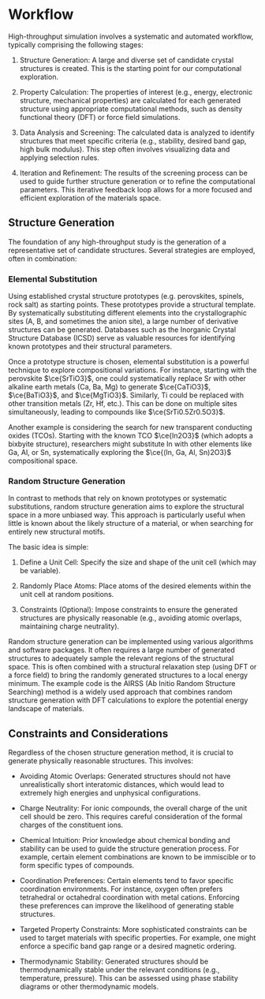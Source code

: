 # Workflow
High-throughput simulation involves a systematic and automated workflow, typically comprising the following stages:

1. Structure Generation: A large and diverse set of candidate crystal structures is created. This is the starting point for our computational exploration.

2. Property Calculation: The properties of interest (e.g., energy, electronic structure, mechanical properties) are calculated for each generated structure using appropriate computational methods, such as density functional theory (DFT) or force field simulations.

3. Data Analysis and Screening: The calculated data is analyzed to identify structures that meet specific criteria (e.g., stability, desired band gap, high bulk modulus). This step often involves visualizing data and applying selection rules.

4. Iteration and Refinement: The results of the screening process can be used to guide further structure generation or to refine the computational parameters. This iterative feedback loop allows for a more focused and efficient exploration of the materials space.

## Structure Generation
The foundation of any high-throughput study is the generation of a representative set of candidate structures. Several strategies are employed, often in combination:

### Elemental Substitution
Using established crystal structure prototypes (e.g. perovskites, spinels, rock salt) as starting points. These prototypes provide a structural template. By systematically substituting different elements into the crystallographic sites (A, B, and sometimes the anion site), a large number of derivative structures can be generated. Databases such as the Inorganic Crystal Structure Database (ICSD) serve as valuable resources for identifying known prototypes and their structural parameters.

Once a prototype structure is chosen, elemental substitution is a powerful technique to explore compositional variations. For instance, starting with the perovskite $\ce{SrTiO3}$, one could systematically replace Sr with other alkaline earth metals (Ca, Ba, Mg) to generate $\ce{CaTiO3}$, $\ce{BaTiO3}$, and $\ce{MgTiO3}$. Similarly, Ti could be replaced with other transition metals (Zr, Hf, etc.). This can be done on multiple sites simultaneously, leading to compounds like $\ce{SrTi0.5Zr0.5O3}$.

Another example is considering the search for new transparent conducting oxides (TCOs). Starting with the known TCO $\ce{In2O3}$ (which adopts a bixbyite structure), researchers might substitute In with other elements like Ga, Al, or Sn, systematically exploring the $\ce{(In, Ga, Al, Sn)2O3}$ compositional space.

### Random Structure Generation
In contrast to methods that rely on known prototypes or systematic substitutions, random structure generation aims to explore the structural space in a more unbiased way. This approach is particularly useful when little is known about the likely structure of a material, or when searching for entirely new structural motifs.

The basic idea is simple:

1. Define a Unit Cell: Specify the size and shape of the unit cell (which may be variable).

2. Randomly Place Atoms: Place atoms of the desired elements within the unit cell at random positions.

3. Constraints (Optional): Impose constraints to ensure the generated structures are physically reasonable (e.g., avoiding atomic overlaps, maintaining charge neutrality).

Random structure generation can be implemented using various algorithms and software packages. It often requires a large number of generated structures to adequately sample the relevant regions of the structural space. This is often combined with a structural relaxation step (using DFT or a force field) to bring the randomly generated structures to a local energy minimum. The example code is the AIRSS (Ab Initio Random Structure Searching) method is a widely used approach that combines random structure generation with DFT calculations to explore the potential energy landscape of materials.


## Constraints and Considerations
Regardless of the chosen structure generation method, it is crucial to generate physically reasonable structures. This involves:

- Avoiding Atomic Overlaps: Generated structures should not have unrealistically short interatomic distances, which would lead to extremely high energies and unphysical configurations.

- Charge Neutrality: For ionic compounds, the overall charge of the unit cell should be zero. This requires careful consideration of the formal charges of the constituent ions.

- Chemical Intuition: Prior knowledge about chemical bonding and stability can be used to guide the structure generation process. For example, certain element combinations are known to be immiscible or to form specific types of compounds.

- Coordination Preferences: Certain elements tend to favor specific coordination environments. For instance, oxygen often prefers tetrahedral or octahedral coordination with metal cations. Enforcing these preferences can improve the likelihood of generating stable structures.

- Targeted Property Constraints: More sophisticated constraints can be used to target materials with specific properties. For example, one might enforce a specific band gap range or a desired magnetic ordering.

- Thermodynamic Stability: Generated structures should be thermodynamically stable under the relevant conditions (e.g., temperature, pressure). This can be assessed using phase stability diagrams or other thermodynamic models.






